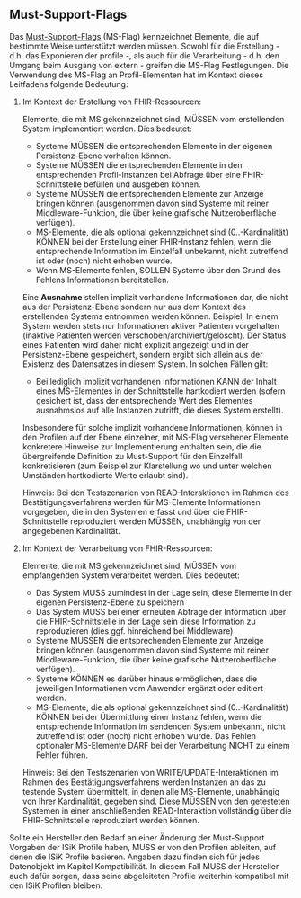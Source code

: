 ## Must-Support-Flags

Das [Must-Support-Flags](https://hl7.org/fhir/R4/profiling.html#mustsupport) (MS-Flag) kennzeichnet Elemente, die auf bestimmte Weise unterstützt werden müssen. Sowohl für die Erstellung - d.h. das Exponieren der profile -, als auch für die Verarbeitung - d.h. den Umgang beim Ausgang von extern - greifen die MS-Flag Festlegungen. 
Die Verwendung des MS-Flag an Profil-Elementen hat im Kontext dieses Leitfadens folgende Bedeutung:

1. Im Kontext der Erstellung von FHIR-Ressourcen:

    Elemente, die mit MS gekennzeichnet sind, MÜSSEN vom erstellenden System implementiert werden. Dies bedeutet:
    - Systeme MÜSSEN die entsprechenden Elemente in der eigenen Persistenz-Ebene vorhalten können. 
    - Systeme MÜSSEN die entsprechenden Elemente in den entsprechenden Profil-Instanzen bei Abfrage über eine FHIR-Schnittstelle befüllen und ausgeben können.
    - Systeme MÜSSEN die entsprechenden Elemente zur Anzeige bringen können (ausgenommen davon sind Systeme mit reiner Middleware-Funktion, die über keine grafische Nutzeroberfläche verfügen).
    -  MS-Elemente, die als optional gekennzeichnet sind (0..-Kardinalität) KÖNNEN bei der Erstellung einer FHIR-Instanz fehlen, wenn die entsprechende Information im Einzelfall unbekannt, nicht zutreffend ist oder (noch) nicht erhoben wurde.
    - Wenn MS-Elemente fehlen, SOLLEN Systeme über den Grund des Fehlens Informationen bereitstellen.

    Eine **Ausnahme** stellen implizit vorhandene Informationen dar, die nicht aus der Persistenz-Ebene sondern nur aus dem Kontext des erstellenden Systems entnommen werden können. Beispiel: In einem System werden stets nur Informationen aktiver Patienten vorgehalten (inaktive Patienten werden verschoben/archiviert/gelöscht). Der Status eines Patienten wird daher nicht explizit angezeigt und in der Persistenz-Ebene gespeichert, sondern ergibt sich allein aus der Existenz des Datensatzes in diesem System. In solchen Fällen gilt:
    - Bei lediglich implizit vorhandenen Informationen KANN der Inhalt eines MS-Elementes in der Schnittstelle hartkodiert werden (sofern gesichert ist, dass der entsprechende Wert des Elementes ausnahmslos auf alle Instanzen zutrifft, die dieses System erstellt).

    Insbesondere für solche implizit vorhandene Informationen, können in den Profilen auf der Ebene einzelner, mit MS-Flag versehener Elemente konkretere Hinweise zur Implementierung enthalten sein, die die übergreifende Definition zu Must-Support für den Einzelfall konkretisieren (zum Beispiel zur Klarstellung wo und unter welchen Umständen hartkodierte Werte erlaubt sind).

    Hinweis: Bei den Testszenarien von READ-Interaktionen im Rahmen des Bestätigungsverfahrens werden für MS-Elemente Informationen vorgegeben, die in den Systemen erfasst und über die FHIR-Schnittstelle reproduziert werden MÜSSEN, unabhängig von der angegebenen Kardinalität.

2. Im Kontext der Verarbeitung von FHIR-Ressourcen:

    Elemente, die mit MS gekennzeichnet sind, MÜSSEN vom empfangenden System verarbeitet werden. Dies bedeutet:
    - Das System MUSS zumindest in der Lage sein, diese Elemente in der eigenen Persistenz-Ebene zu speichern
    - Das System MUSS bei einer erneuten Abfrage der Information über die FHIR-Schnittstelle in der Lage sein diese Information zu reproduzieren (dies ggf. hinreichend bei Middleware)
    - Systeme MÜSSEN die entsprechenden Elemente zur Anzeige bringen können (ausgenommen davon sind Systeme mit reiner Middleware-Funktion, die über keine grafische Nutzeroberfläche verfügen).
    - Systeme KÖNNEN es darüber hinaus ermöglichen, dass die jeweiligen Informationen vom Anwender ergänzt oder editiert werden. 
    - MS-Elemente, die als optional gekennzeichnet sind (0..-Kardinalität) KÖNNEN bei der Übermittlung einer Instanz fehlen, wenn die entsprechende Information im sendenden System unbekannt, nicht zutreffend ist oder (noch) nicht erhoben wurde. Das Fehlen optionaler MS-Elemente DARF bei der Verarbeitung NICHT zu einem Fehler führen.

    Hinweis: Bei den Testszenarien von WRITE/UPDATE-Interaktionen im Rahmen des Bestätigungsverfahrens werden Instanzen an das zu testende System übermittelt, in denen alle MS-Elemente, unabhängig von Ihrer Kardinalität, gegeben sind. Diese MÜSSEN von den getesteten Systemen in einer anschließenden READ-Interaktion vollständig über die FHIR-Schnittstelle reproduziert werden können.

Sollte ein Hersteller den Bedarf an einer Änderung der Must-Support Vorgaben der ISiK Profile haben, MUSS er von den Profilen ableiten, auf denen die ISiK Profile basieren. Angaben dazu finden sich für jedes Datenobjekt im Kapitel Kompatibilität. In diesem Fall MUSS der Hersteller auch dafür sorgen, dass seine abgeleiteten Profile weiterhin kompatibel mit den ISiK Profilen bleiben.